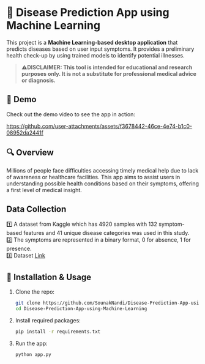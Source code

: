 # 🧠 Disease Prediction App using Machine Learning

This project is a **Machine Learning-based desktop application** that predicts diseases based on user input symptoms. It provides a preliminary health check-up by using trained models to identify potential illnesses.

> **⚠️DISCLAIMER: This tool is intended for educational and research purposes only. It is not a substitute for professional medical advice or diagnosis.**

## 🎥 Demo
Check out the demo video to see the app in action:

https://github.com/user-attachments/assets/f3678442-46ce-4e74-b1c0-08952da2441f

## 🔍 Overview

Millions of people face difficulties accessing timely medical help due to lack of awareness or healthcare facilities. This app aims to assist users in understanding possible health conditions based on their symptoms, offering a first level of medical insight.

## Data Collection

1️⃣ A dataset from Kaggle which has 4920 samples with 132 symptom-based features and 41 unique disease categories was used in this study.  
2️⃣ The symptoms are represented in a binary format, 0 for absence, 1 for presence.  
3️⃣ Dataset [Link](https://www.kaggle.com/datasets/noorsaeed/medicine-recommendation-system-dataset) 

## 🔧 Installation & Usage

1. Clone the repo:
   ```bash
   git clone https://github.com/SounakNandi/Disease-Prediction-App-using-Machine-Learning
   cd Disease-Prediction-App-using-Machine-Learning
   ```

2. Install required packages:
   ```bash
   pip install -r requirements.txt
   ```

3. Run the app:
   ```bash
   python app.py
   ```
